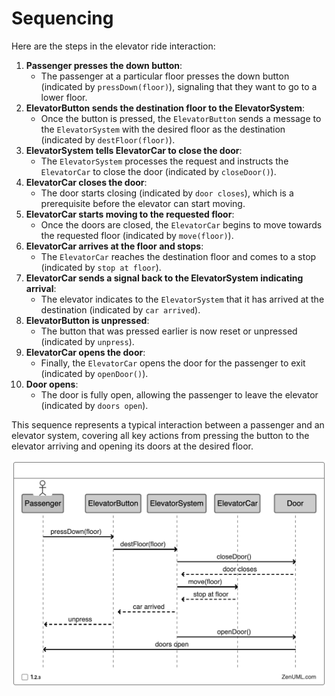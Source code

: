 # Sequencing
Here are the steps in the elevator ride interaction:

1. **Passenger presses the down button**:
    - The passenger at a particular floor presses the down button (indicated by `pressDown(floor)`), signaling that they want to go to a lower floor.
2. **ElevatorButton sends the destination floor to the ElevatorSystem**:
    - Once the button is pressed, the `ElevatorButton` sends a message to the `ElevatorSystem` with the desired floor as the destination (indicated by `destFloor(floor)`).
3. **ElevatorSystem tells ElevatorCar to close the door**:
    - The `ElevatorSystem` processes the request and instructs the `ElevatorCar` to close the door (indicated by `closeDoor()`).
4. **ElevatorCar closes the door**:
    - The door starts closing (indicated by `door closes`), which is a prerequisite before the elevator can start moving.
5. **ElevatorCar starts moving to the requested floor**:
    - Once the doors are closed, the `ElevatorCar` begins to move towards the requested floor (indicated by `move(floor)`).
6. **ElevatorCar arrives at the floor and stops**:
    - The `ElevatorCar` reaches the destination floor and comes to a stop (indicated by `stop at floor`).
7. **ElevatorCar sends a signal back to the ElevatorSystem indicating arrival**:
    - The elevator indicates to the `ElevatorSystem` that it has arrived at the destination (indicated by `car arrived`).
8. **ElevatorButton is unpressed**:
    - The button that was pressed earlier is now reset or unpressed (indicated by `unpress`).
9. **ElevatorCar opens the door**:
    - Finally, the `ElevatorCar` opens the door for the passenger to exit (indicated by `openDoor()`).
10. **Door opens**:
    - The door is fully open, allowing the passenger to leave the elevator (indicated by `doors open`).

This sequence represents a typical interaction between a passenger and an elevator system, covering all key actions from pressing the button to the elevator arriving and opening its doors at the desired floor.


![The sequence diagram for an elevator call](class-diagrams/zenuml.png)



